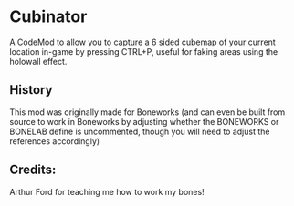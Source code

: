 # Cubinator

A CodeMod to allow you to capture a 6 sided cubemap of your current location in-game by pressing CTRL+P, useful for faking areas using the holowall effect.

## History

This mod was originally made for Boneworks (and can even be built from source to work in Boneworks by adjusting whether the BONEWORKS or BONELAB define is uncommented, though you will need to adjust the references accordingly)

## Credits:
Arthur Ford for teaching me how to work my bones!